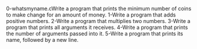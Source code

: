 0-whatsmyname.cWrite a program that prints the minimum number of coins to make change for an amount of money.
1-Write a program that adds positive numbers.
2-Write a program that multiplies two numbers.
3-Write a program that prints all arguments it receives.
4-Write a program that prints the number of arguments passed into it.
5-Write a program that prints its name, followed by a new line.
